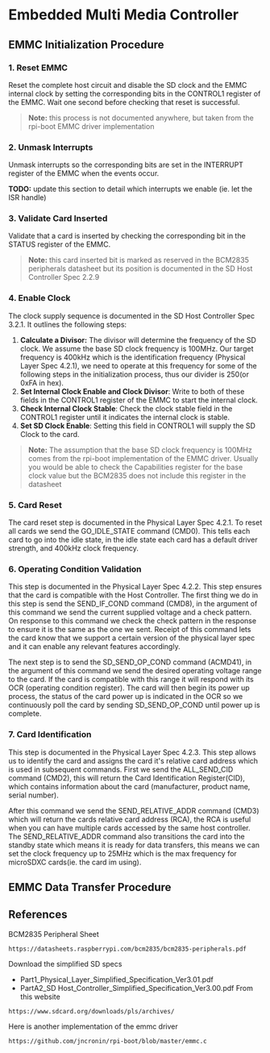 # Embedded Multi Media Controller

## EMMC Initialization Procedure
### 1. Reset EMMC
Reset the complete host circuit and disable the SD clock and the EMMC internal clock by setting the corresponding bits in the CONTROL1 register of the EMMC. Wait one second before checking that reset is successful.

> **Note:** this process is not documented anywhere, but taken from the rpi-boot EMMC driver implementation

### 2. Unmask Interrupts
Unmask interrupts so the corresponding bits are set in the INTERRUPT register of the EMMC when the events occur.

**TODO:** update this section to detail which interrupts we enable (ie. let the ISR handle)
### 3. Validate Card Inserted
Validate that a card is inserted by checking the corresponding bit in the STATUS register of the EMMC. 

> **Note:** this card inserted bit is marked as reserved in the BCM2835 peripherals datasheet but its position is documented in the SD Host Controller Spec 2.2.9

### 4. Enable Clock
The clock supply sequence is documented in the SD Host Controller Spec 3.2.1. It outlines the following steps:
1. **Calculate a Divisor:** The divisor will determine the frequency of the SD clock. We assume the base SD clock frequency is 100MHz. Our target frequency is 400kHz which is the identification frequency (Physical Layer Spec 4.2.1), we need to operate at this frequency for some of the following steps in the initialization process, thus our divider is 250(or 0xFA in hex).
2. **Set Internal Clock Enable and Clock Divisor**: Write to both of these fields in the CONTROL1 register of the EMMC to start the internal clock.
3. **Check Internal Clock Stable**: Check the clock stable field in the CONTROL1 register until it indicates the internal clock is stable.
4. **Set SD Clock Enable**: Setting this field in CONTROL1 will supply the SD Clock to the card.

> **Note:** The assumption that the base SD clock frequency is 100MHz comes from the rpi-boot implementation of the EMMC driver. Usually you would be able to check the Capabilities register for the base clock value but the BCM2835 does not include this register in the datasheet

### 5. Card Reset
The card reset step is documented in the Physical Layer Spec 4.2.1. To reset all cards we send the GO_IDLE_STATE command (CMD0). This tells each card to go into the idle state, in the idle state each card has a default driver strength, and 400kHz clock frequency.

### 6. Operating Condition Validation
This step is documented in the Physical Layer Spec 4.2.2. This step ensures that the card is compatible with the Host Controller. The first thing we do in this step is send the SEND_IF_COND command (CMD8), in the argument of this command we send the current supplied voltage and a check pattern. On response to this command we check the check pattern in the response to ensure it is the same as the one we sent. Receipt of this command lets the card know that we support a certain version of the physical layer spec and it can enable any relevant features accordingly.

The next step is to send the SD_SEND_OP_COND command (ACMD41), in the argument of this command we send the desired operating voltage range to the card. If the card is compatible with this range it will respond with its OCR (operating condition register). The card will then begin its power up process, the status of the card power up is indicated in the OCR so we continuously poll the card by sending SD_SEND_OP_COND until power up is complete.

### 7. Card Identification
This step is documented in the Physical Layer Spec 4.2.3. This step allows us to identify the card and assigns the card it's relative card address which is used in subsequent commands. First we send the ALL_SEND_CID command (CMD2), this will return the Card Identification Register(CID), which contains information about the card (manufacturer, product name, serial number).

After this command we send the SEND_RELATIVE_ADDR command (CMD3) which will return the cards relative card address (RCA), the RCA is useful when you can have multiple cards accessed by the same host controller. The SEND_RELATIVE_ADDR command also transitions the card into the standby state which means it is ready for data transfers, this means we can set the clock frequency up to 25MHz which is the max frequency for microSDXC cards(ie. the card im using).



## EMMC Data Transfer Procedure


## References
BCM2835 Peripheral Sheet
```
https://datasheets.raspberrypi.com/bcm2835/bcm2835-peripherals.pdf
```

Download the simplified SD specs
- Part1_Physical_Layer_Simplified_Specification_Ver3.01.pdf 
- PartA2_SD Host_Controller_Simplified_Specification_Ver3.00.pdf 
From this website
```
https://www.sdcard.org/downloads/pls/archives/
```

Here is another implementation of the emmc driver
```
https://github.com/jncronin/rpi-boot/blob/master/emmc.c
```

